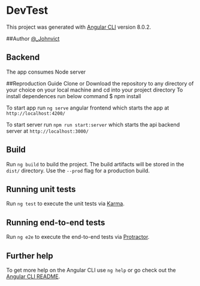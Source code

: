 # DevTest
This project was generated with [Angular CLI](https://github.com/angular/angular-cli) version 8.0.2.

##Author
 <a href="https://twitter.com/@_johnvict">@_Johnvict</a>

## Backend
The app consumes Node server

##Reproduction Guide
Clone or Download the repository to any directory of your choice on your local machine and cd into your project directory
  To install dependences run below command
  $ npm install

  To start app run `ng serve` angular frontend which starts the app at `http://localhost:4200/`

  To start server run `npm run start:server` which starts the api backend server at `http://localhost:3000/`


## Build
Run `ng build` to build the project. The build artifacts will be stored in the `dist/` directory. Use the `--prod` flag for a production build.

## Running unit tests
Run `ng test` to execute the unit tests via [Karma](https://karma-runner.github.io).

## Running end-to-end tests
Run `ng e2e` to execute the end-to-end tests via [Protractor](http://www.protractortest.org/).

## Further help

To get more help on the Angular CLI use `ng help` or go check out the [Angular CLI README](https://github.com/angular/angular-cli/blob/master/README.md).
